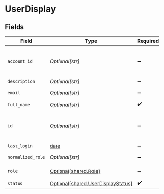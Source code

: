 # UserDisplay


## Fields

| Field                                                                              | Type                                                                               | Required                                                                           | Description                                                                        |
| ---------------------------------------------------------------------------------- | ---------------------------------------------------------------------------------- | ---------------------------------------------------------------------------------- | ---------------------------------------------------------------------------------- |
| `account_id`                                                                       | *Optional[str]*                                                                    | :heavy_minus_sign:                                                                 | The Secure Application account ID to which the user belongs                        |
| `description`                                                                      | *Optional[str]*                                                                    | :heavy_minus_sign:                                                                 | N/A                                                                                |
| `email`                                                                            | *Optional[str]*                                                                    | :heavy_minus_sign:                                                                 | The email of the user.                                                             |
| `full_name`                                                                        | *Optional[str]*                                                                    | :heavy_check_mark:                                                                 | N/A                                                                                |
| `id`                                                                               | *Optional[str]*                                                                    | :heavy_minus_sign:                                                                 | ID of the user as created by Secure Application management.                        |
| `last_login`                                                                       | [date](https://docs.python.org/3/library/datetime.html#date-objects)               | :heavy_minus_sign:                                                                 | N/A                                                                                |
| `normalized_role`                                                                  | *Optional[str]*                                                                    | :heavy_minus_sign:                                                                 | The role of the user                                                               |
| `role`                                                                             | [Optional[shared.Role]](undefined/models/shared/role.md)                           | :heavy_minus_sign:                                                                 | The role of the user                                                               |
| `status`                                                                           | [Optional[shared.UserDisplayStatus]](undefined/models/shared/userdisplaystatus.md) | :heavy_check_mark:                                                                 | N/A                                                                                |